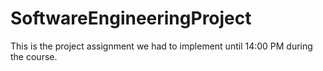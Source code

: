 # SoftwareEngineeringProject
This is the project assignment we had to implement until 14:00 PM during the course.
